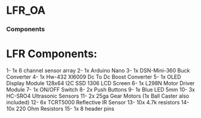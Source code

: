 # LFR_OA
### Components
LFR Components:
================

1- 1x 6 channel sensor array
2- 1x Arduino Nano
3- 1x DSN-Mini-360 Buck Converter
4- 1x Hw-432 Xl6009 Dc To Dc Boost Converter
5- 1x OLED Display Module 128x64 I2C SSD 1306 LCD Screen
6- 1x L298N Motor Driver Module
7- 1x ON/OFF Switch
8- 2x Push Buttons
9- 1x Blue LED 5mm
10- 3x HC-SRO4 Ultrasonic Sensors
11- 2x 25ga Gear Motors (1x Ball Caster also included)
12- 6x TCRT5000 Reflective IR Sensor
13- 10x 4.7k resistors
14- 10x 220 Ohm Resistors
15- 1x 8 header pins
